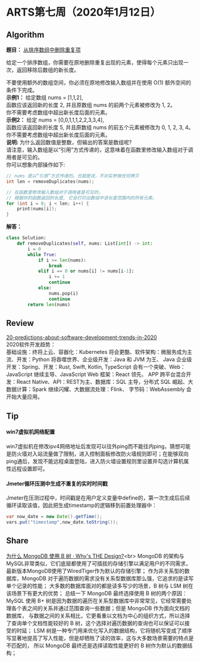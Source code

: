 # ARTS第七周（2020年1月12日）
## Algorithm<br/>
<b>题目：</b> [从排序数组中删除重复项](https://leetcode-cn.com/explore/interview/card/top-interview-questions-easy/1/array/21/)

给定一个排序数组，你需要在原地删除重复出现的元素，使得每个元素只出现一次，返回移除后数组的新长度。

不要使用额外的数组空间，你必须在原地修改输入数组并在使用 O(1) 额外空间的条件下完成。<br>
<b>示例1：</b> 
给定数组 nums = [1,1,2], <br>
函数应该返回新的长度 2, 并且原数组 nums 的前两个元素被修改为 1, 2。 <br>
你不需要考虑数组中超出新长度后面的元素。<br>
<b>示例2：</b> 
给定 nums = [0,0,1,1,1,2,2,3,3,4], <br>
函数应该返回新的长度 5, 并且原数组 nums 的前五个元素被修改为 0, 1, 2, 3, 4。 <br>
你不需要考虑数组中超出新长度后面的元素。<br>
<b>说明: </b> 
为什么返回数值是整数，但输出的答案是数组呢?<br>
请注意，输入数组是以“引用”方式传递的，这意味着在函数里修改输入数组对于调用者是可见的。<br>
你可以想象内部操作如下:<br>
```C
// nums 是以“引用”方式传递的。也就是说，不对实参做任何拷贝
int len = removeDuplicates(nums);

// 在函数里修改输入数组对于调用者是可见的。
// 根据你的函数返回的长度, 它会打印出数组中该长度范围内的所有元素。
for (int i = 0; i < len; i++) {
    print(nums[i]);
}
```

<b>解答：</b>
```Python
class Solution:
    def removeDuplicates(self, nums: List[int]) -> int:
        i = 0
        while True:
            if i >= len(nums):
                break
            elif i == 0 or nums[i] != nums[i-1]:
                i += 1
                continue
            else:
                nums.pop(i)
                continue
        return len(nums)

```
## Review<br/>
[20-predictions-about-software-development-trends-in-2020](https://towardsdatascience.com/20-predictions-about-software-development-trends-in-2020-afb8b110d9a0)<br>
2020软件开发趋势：<br>
基础设施：终将上云、容器化：Kubernetes 将会更酷、软件架构：微服务成为主流、开发：Python 将吞噬世界、企业级开发：Java 和 JVM 为王、
Java 企业级开发：Spring、开发：Rust, Swift, Kotlin, TypeScript 会有一个突破、Web：JavaScript 继续主导、JavaScript Web 框架：React 领先、
APP 跨平台混合开发：React Native、API：REST为主、数据库：SQL 主导，分布式 SQL 崛起、大数据计算：Spark 继续闪耀、大数据流处理：Flink、
字节码：WebAssembly 会开始大量应用。

## Tip<br/>
#### win7虚拟机网络配置
win7虚拟机在修改ipv4网络地址后发现可以往外ping而不能往内ping，猜想可能是防火墙对入站流量做了限制，进入控制面板修改防火墙规则即可；在能够双向ping通后，发现不能远程桌面登陆，进入防火墙设置规则里设置并勾选计算机属性远程设置即可。<br>
#### Jmeter循环压测中生成不重复的实时时间戳
Jmeter在压测过程中，时间戳是在用户定义变量中define的，第一次生成后后续循环读取该值，因此把生成timestamp的逻辑移到前置处理器中：
```Java
var now_date = new Date().getTime();
vars.put("timestamp",now_date.toString());
```

## Share<br/>
[为什么 MongoDB 使用 B 树 · Why's THE Design?](https://draveness.me/whys-the-design-mongodb-b-tree?)<br>
MongoDB 的架构与MySQL非常类似，它们底层都使用了可插拔的存储引擎以满足用户的不同需求，最新版本MongoDB使用了WiredTiger作为默认的存储引擎；
作为非关系型的数据库，MongoDB 对于遍历数据的需求没有关系型数据库那么强，它追求的是读写单个记录的性能；
大多数的数据库面对的都是读多写少的场景，B 树与 LSM 树在该场景下有更大的优势；
总结一下 MongoDB 最终选择使用 B 树的两个原因：<br>
MySQL 使用 B+ 树是因为数据的遍历在关系型数据库中非常常见，它经常需要处理各个表之间的关系并通过范围查询一些数据；但是 MongoDB 作为面向文档的数据库，
与数据之间的关系相比，它更看重以文档为中心的组织方式，所以选择了查询单个文档性能较好的 B 树，这个选择对遍历数据的查询也可以保证可以接受的时延；
LSM 树是一种专门用来优化写入的数据结构，它将随机写变成了顺序写显著地提高了写入性能，但是却牺牲了读的效率，这与大多数场景需要的特点是不匹配的，
所以 MongoDB 最终还是选择读取性能更好的 B 树作为默认的数据结构；
